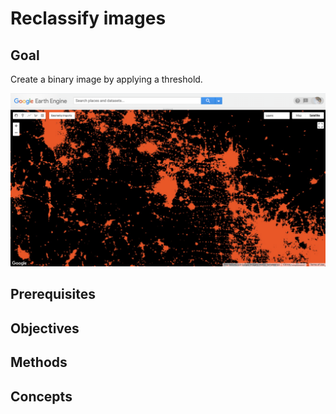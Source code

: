 # Reclassify images

## Goal

Create a binary image by applying a threshold.

![01result](../images/0203goal.png)

## Prerequisites


## Objectives  



## Methods   



## Concepts  
